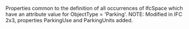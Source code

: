 ﻿Properties common to the definition of all occurrences of IfcSpace which have an attribute value for ObjectType = 'Parking'. NOTE: Modified in IFC 2x3, properties ParkingUse and ParkingUnits added.